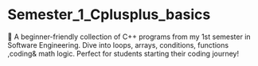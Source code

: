 # Semester_1_Cplusplus_basics
🚀 A beginner-friendly collection of C++ programs from my 1st semester in Software Engineering. Dive into loops, arrays, conditions, functions ,coding&amp; math logic. Perfect for students starting their coding journey!
